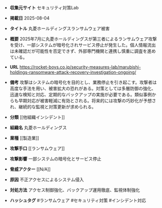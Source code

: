 - **収集元サイト**
セキュリティ対策Lab

- **掲載日**
2025-08-04

- **タイトル**
丸菱ホールディングスランサムウェア被害

- **概要**
2025年7月に丸菱ホールディングスが第三者によるランサムウェア攻撃を受け、一部システムが暗号化されサービス停止が発生した。個人情報流出は未確認だが可能性を否定できず、外部専門機関と連携し慎重に調査を進めている。

- **URL**
https://rocket-boys.co.jp/security-measures-lab/marubishi-holdings-ransomware-attack-recovery-investigation-ongoing/

- **備考**
攻撃はシステムの暗号化を目的とし、業務停止を引き起こす。攻撃者は高度な手法を用い、被害拡大の恐れがある。対策としては多層防御の強化、迅速な検知と対応、定期的なバックアップの実施が必要である。類似事例からも早期対応が被害軽減に有効とされる。将来的には攻撃の巧妙化が予想され、継続的な監視と対策更新が求められる。

- **分類**
[[他組織インシデント]]

- **組織名**
丸菱ホールディングス

- **業種**
[[製造業]]

- **攻撃手口**
[[ランサムウェア]]

- **攻撃影響**
一部システムの暗号化とサービス停止

- **脅威アクター**
[[N/A]]

- **原因**
不正アクセスによるシステム侵入

- **対処方法**
アクセス制御強化、バックアップ運用徹底、監視体制強化

- **ハッシュタグ**
#ランサムウェア #セキュリティ対策 #インシデント対応
